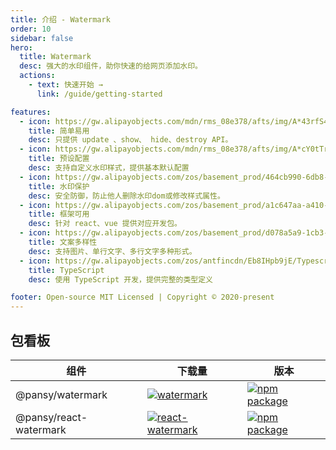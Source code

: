 ```yaml
---
title: 介绍 - Watermark
order: 10
sidebar: false
hero:
  title: Watermark
  desc: 强大的水印组件，助你快速的给网页添加水印。
  actions:
    - text: 快速开始 →
      link: /guide/getting-started

features:
  - icon: https://gw.alipayobjects.com/mdn/rms_08e378/afts/img/A*43rfS4dD0MUAAAAAAAAAAABkARQnAQ
    title: 简单易用
    desc: 只提供 update 、show、 hide、destroy API。
  - icon: https://gw.alipayobjects.com/mdn/rms_08e378/afts/img/A*cY0tTr8q3Y4AAAAAAAAAAABkARQnAQ
    title: 预设配置
    desc: 支持自定义水印样式，提供基本默认配置
  - icon: https://gw.alipayobjects.com/zos/basement_prod/464cb990-6db8-4611-89af-7766e208b365/k77899wk_w108_h132.png
    title: 水印保护
    desc: 安全防御，防止他人删除水印dom或修改样式属性。
  - icon: https://gw.alipayobjects.com/zos/basement_prod/a1c647aa-a410-4024-8414-c9837709cb43/k7787itw_w126_h114.png
    title: 框架可用
    desc: 针对 react、vue 提供对应开发包。
  - icon: https://gw.alipayobjects.com/zos/basement_prod/d078a5a9-1cb3-4352-9f05-505c2e98bc95/k7788v4b_w102_h126.png
    title: 文案多样性
    desc: 支持图片、单行文字、多行文字多种形式。
  - icon: https://gw.alipayobjects.com/zos/antfincdn/Eb8IHpb9jE/Typescript_logo_2020.svg
    title: TypeScript
    desc: 使用 TypeScript 开发，提供完整的类型定义

footer: Open-source MIT Licensed | Copyright © 2020-present
---
```


## 包看板

| 组件 | 下载量 | 版本 |
| --- | --- | --- |
| @pansy/watermark | [![watermark](https://img.shields.io/npm/dw/@pansy/watermark.svg)](https://www.npmjs.com/package/@pansy/watermark) | [![npm package](https://img.shields.io/npm/v/@pansy/watermark.svg?style=flat-square?style=flat-square)](https://www.npmjs.com/package/@pansy/watermark) |
| @pansy/react-watermark | [![react-watermark](https://img.shields.io/npm/dw/@pansy/react-watermark.svg)](https://www.npmjs.com/package/@pansy/react-watermark) | [![npm package](https://img.shields.io/npm/v/@pansy/react-watermark.svg?style=flat-square?style=flat-square)](https://www.npmjs.com/package/@pansy/react-watermark) |


